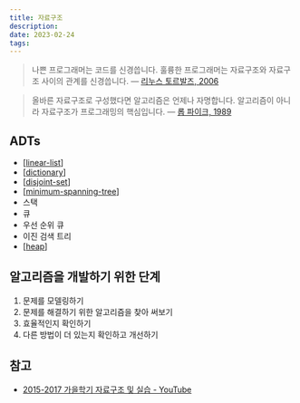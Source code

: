 ```yaml
---
title: 자료구조
description:
date: 2023-02-24
tags:
---
```


> 나쁜 프로그래머는 코드를 신경씁니다. 훌륭한 프로그래머는 자료구조와 자료구조 사이의 관계를 신경씁니다. — [리누스 토르발즈, 2006](https://lwn.net/Articles/193245/)

> 올바른 자료구조로 구성했다면 알고리즘은 언제나 자명합니다. 알고리즘이 아니라 자료구조가 프로그래밍의 핵심입니다. — [롭 파이크, 1989](http://doc.cat-v.org/bell_labs/pikestyle)

## ADTs

- [[linear-list]]
- [[dictionary]]
- [[disjoint-set]]
- [[minimum-spanning-tree]]
- 스택
- 큐
- 우선 순위 큐
- 이진 검색 트리
- [[heap]]

## 알고리즘을 개발하기 위한 단계

1. 문제를 모델링하기
2. 문제를 해결하기 위한 알고리즘을 찾아 써보기
3. 효율적인지 확인하기
4. 다른 방법이 더 있는지 확인하고 개선하기

## 참고

- [2015-2017 가을학기 자료구조 및 실습 - YouTube](https://www.youtube.com/playlist?list=PL52K_8WQO5oXIATx2vcTvqwxXxoGxxsIz)

[//do]: # "inner-links"

[dictionary]: dictionary.md
[disjoint-set]: disjoint-set.md
[heap]: heap.md
[linear-list]: linear-list.md
[minimum-spanning-tree]: minimum-spanning-tree.md

[//end]: # "2023-07-12 07:28"
